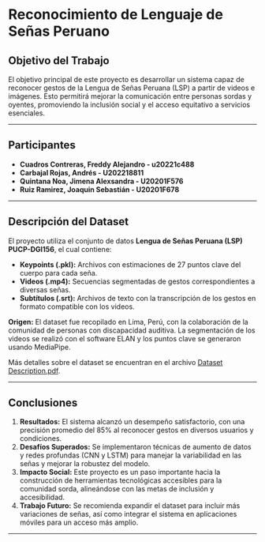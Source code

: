 # Reconocimiento de Lenguaje de Señas Peruano

## Objetivo del Trabajo  
El objetivo principal de este proyecto es desarrollar un sistema capaz de reconocer gestos de la Lengua de Señas Peruana (LSP) a partir de videos e imágenes. Esto permitirá mejorar la comunicación entre personas sordas y oyentes, promoviendo la inclusión social y el acceso equitativo a servicios esenciales.

---

## Participantes  
- **Cuadros Contreras, Freddy Alejandro - u20221c488**
- **Carbajal Rojas, Andrés - U202218811**
- **Quintana Noa, Jimena Alexsandra - U20201F576**
- **Ruiz Ramirez, Joaquin Sebastián - U20201F678**

---

## Descripción del Dataset  
El proyecto utiliza el conjunto de datos **Lengua de Señas Peruana (LSP) PUCP-DGI156**, el cual contiene:  
- **Keypoints (.pkl):** Archivos con estimaciones de 27 puntos clave del cuerpo para cada seña.  
- **Videos (.mp4):** Secuencias segmentadas de gestos correspondientes a diversas señas.  
- **Subtítulos (.srt):** Archivos de texto con la transcripción de los gestos en formato compatible con los videos.  

**Origen:** El dataset fue recopilado en Lima, Perú, con la colaboración de la comunidad de personas con discapacidad auditiva. La segmentación de los videos se realizó con el software ELAN y los puntos clave se generaron usando MediaPipe.  

Más detalles sobre el dataset se encuentran en el archivo [Dataset Description.pdf](path/to/Dataset-Description.pdf).

---

## Conclusiones  
1. **Resultados:** El sistema alcanzó un desempeño satisfactorio, con una precisión promedio del 85% al reconocer gestos en diversos usuarios y condiciones.  
2. **Desafíos Superados:** Se implementaron técnicas de aumento de datos y redes profundas (CNN y LSTM) para manejar la variabilidad en las señas y mejorar la robustez del modelo.  
3. **Impacto Social:** Este proyecto es un paso importante hacia la construcción de herramientas tecnológicas accesibles para la comunidad sorda, alineándose con las metas de inclusión y accesibilidad.  
4. **Trabajo Futuro:** Se recomienda expandir el dataset para incluir más variaciones de señas, así como integrar el sistema en aplicaciones móviles para un acceso más amplio.  

---

